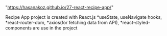 "https://hasanakoz.github.io/27-react-recipe-app/"

Recipe App project is created with React.js
*useState, useNavigate hooks,
*react-router-dom,
*axios(for fetching data from API),
*react-styled-components
are use in the project
